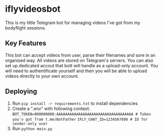 # iflyvideosbot
This is my little Telegram bot for managing videos I've got from my bodyflight sessions.

## Key Features
This bot can accept videos from user, parse their filenames and sore in an organised way. All videos are stored on Telegram's servers.
You can also set up dedicated accout that bott will handle as a upload-only account. You will need to authentificate yourself and then you will be able to upload videos directly to your own account.

## Deploying
1. Run `pip install -r requirements.txt` to install dependencies
2. Create a ".env" with following context:
`BOT_TOKEN=000000000:AAAAAAAAAAAAAAAAAAAAAAAAAAAAAAAAAAA # Token you'v got from t.me/BotFather`
`IFLY_CHAT_ID=1234567890 # ID for sender-only user`
3. Run `python main.py`

